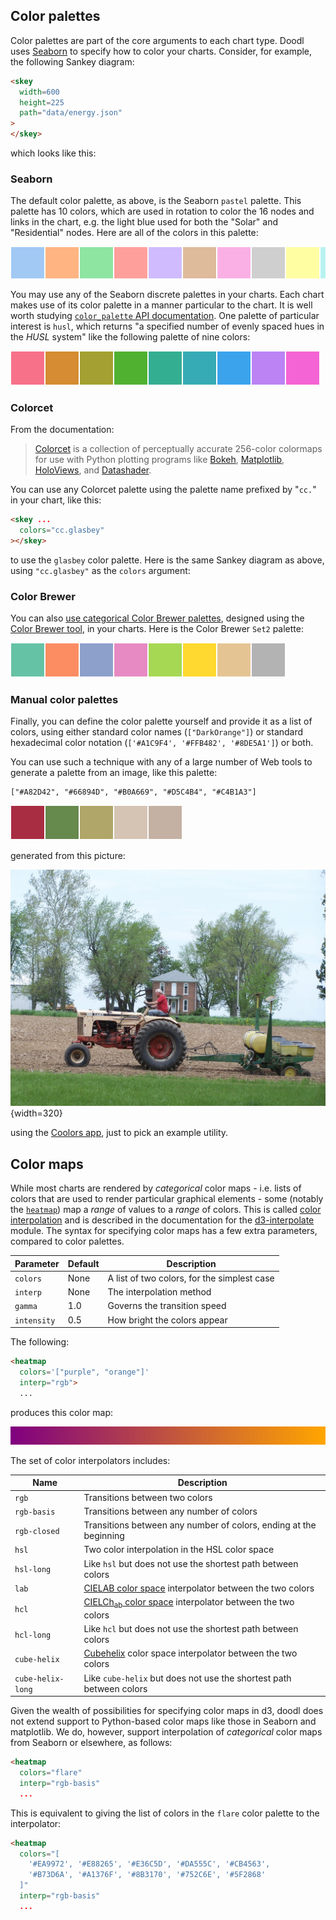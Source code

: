 ## Color palettes

Color palettes are part of the core arguments to each chart type.
Doodl uses [Seaborn](https://seaborn.pydata.org/tutorial/color_palettes.html)
to specify how to color your charts. Consider, for example, the following
Sankey diagram:

```html
<skey
  width=600
  height=225
  path="data/energy.json"
>
</skey>
```

which looks like this:

<span class="doodl-chart" id="skey_0"></span>

### Seaborn

The default color palette, as above, is the Seaborn `pastel` palette.
This palette has 10 colors, which are used in rotation to color the 16
nodes and links in the chart, e.g. the light blue used for both the
"Solar" and "Residential" nodes. Here are all of the colors in this
palette:

<svg width="550" height="55">
    <rect x="0" y="0" width="55" height="55" style="fill:#a1c9f4;stroke-width:2;stroke:rgb(255,255,255)"></rect>
    <rect x="55" y="0" width="55" height="55" style="fill:#ffb482;stroke-width:2;stroke:rgb(255,255,255)"></rect>
    <rect x="110" y="0" width="55" height="55" style="fill:#8de5a1;stroke-width:2;stroke:rgb(255,255,255)"></rect>
    <rect x="165" y="0" width="55" height="55" style="fill:#ff9f9b;stroke-width:2;stroke:rgb(255,255,255)"></rect>
    <rect x="220" y="0" width="55" height="55" style="fill:#d0bbff;stroke-width:2;stroke:rgb(255,255,255)"></rect>
    <rect x="275" y="0" width="55" height="55" style="fill:#debb9b;stroke-width:2;stroke:rgb(255,255,255)"></rect>
    <rect x="330" y="0" width="55" height="55" style="fill:#fab0e4;stroke-width:2;stroke:rgb(255,255,255)"></rect>
    <rect x="385" y="0" width="55" height="55" style="fill:#cfcfcf;stroke-width:2;stroke:rgb(255,255,255)"></rect>
    <rect x="440" y="0" width="55" height="55" style="fill:#fffea3;stroke-width:2;stroke:rgb(255,255,255)"></rect>
    <rect x="495" y="0" width="55" height="55" style="fill:#b9f2f0;stroke-width:2;stroke:rgb(255,255,255)"></rect>
</svg>

You may use any of the Seaborn discrete palettes in your charts.
Each chart makes use of its color palette in a manner particular
to the chart. It is well worth studying [`color_palette` API documentation](https://seaborn.pydata.org/generated/seaborn.color_palette.html).
One palette of particular interest is `husl`, which returns "a specified number of evenly spaced hues in the *HUSL* system"
like the following palette of nine colors:

<svg width="495" height="55">
    <rect x="0" y="0" width="55" height="55" style="fill:#f77189;stroke-width:2;stroke:rgb(255,255,255)"></rect>
    <rect x="55" y="0" width="55" height="55" style="fill:#d58c32;stroke-width:2;stroke:rgb(255,255,255)"></rect>
    <rect x="110" y="0" width="55" height="55" style="fill:#a4a031;stroke-width:2;stroke:rgb(255,255,255)"></rect>
    <rect x="165" y="0" width="55" height="55" style="fill:#50b131;stroke-width:2;stroke:rgb(255,255,255)"></rect>
    <rect x="220" y="0" width="55" height="55" style="fill:#34ae91;stroke-width:2;stroke:rgb(255,255,255)"></rect>
    <rect x="275" y="0" width="55" height="55" style="fill:#37abb5;stroke-width:2;stroke:rgb(255,255,255)"></rect>
    <rect x="330" y="0" width="55" height="55" style="fill:#3ba3ec;stroke-width:2;stroke:rgb(255,255,255)"></rect>
    <rect x="385" y="0" width="55" height="55" style="fill:#bb83f4;stroke-width:2;stroke:rgb(255,255,255)"></rect>
    <rect x="440" y="0" width="55" height="55" style="fill:#f564d4;stroke-width:2;stroke:rgb(255,255,255)"></rect>
</svg>

### Colorcet

From the documentation:

> <p><a class="reference external" href="https://github.com/holoviz/colorcet">Colorcet</a> is a collection of
> perceptually accurate 256-color colormaps for use with Python plotting programs like
> <a class="reference external" href="https://docs.bokeh.org">Bokeh</a>,
> <a class="reference external" href="https://matplotlib.org">Matplotlib</a>,
> <a class="reference external" href="https://holoviews.org">HoloViews</a>, and
> <a class="reference external" href="https://datashader.org">Datashader</a>.</p>

You can use any Colorcet palette using the palette name prefixed by
"`cc.`" in your chart, like this:

```html
<skey ...
  colors="cc.glasbey"
></skey>
```

to use the `glasbey` color palette. Here is the same Sankey diagram as
above, using `"cc.glasbey"` as the `colors` argument:

<span  class="doodl-chart" id="skey_1"></span>

### Color Brewer

You can also [use categorical Color Brewer palettes](https://seaborn.pydata.org/tutorial/color_palettes.html#using-categorical-color-brewer-palettes),
designed using the [Color Brewer tool](https://colorbrewer2.org/),
in your charts. Here is the Color Brewer `Set2` palette:

<svg width="440" height="55">
    <rect x="0" y="0" width="55" height="55" style="fill:#66c2a5;stroke-width:2;stroke:rgb(255,255,255)"></rect>
    <rect x="55" y="0" width="55" height="55" style="fill:#fc8d62;stroke-width:2;stroke:rgb(255,255,255)"></rect>
    <rect x="110" y="0" width="55" height="55" style="fill:#8da0cb;stroke-width:2;stroke:rgb(255,255,255)"></rect>
    <rect x="165" y="0" width="55" height="55" style="fill:#e78ac3;stroke-width:2;stroke:rgb(255,255,255)"></rect>
    <rect x="220" y="0" width="55" height="55" style="fill:#a6d854;stroke-width:2;stroke:rgb(255,255,255)"></rect>
    <rect x="275" y="0" width="55" height="55" style="fill:#ffd92f;stroke-width:2;stroke:rgb(255,255,255)"></rect>
    <rect x="330" y="0" width="55" height="55" style="fill:#e5c494;stroke-width:2;stroke:rgb(255,255,255)"></rect>
    <rect x="385" y="0" width="55" height="55" style="fill:#b3b3b3;stroke-width:2;stroke:rgb(255,255,255)"></rect>
</svg>

### Manual color palettes

Finally, you can define the color palette yourself and provide it as a list of colors,
using either standard color names (`["DarkOrange"]`) or standard hexadecimal
color notation (`['#A1C9F4', '#FFB482', '#8DE5A1']`) or both.

You can use such a technique with any of a large number of Web
tools to generate a palette from an image, like this palette:

    ["#A82D42", "#66894D", "#B0A669", "#D5C4B4", "#C4B1A3"]

<svg width="275" height="55">
   <rect x="0" y="0" width="55" height="55" style="fill:#A82D42;stroke-width:2;stroke:rgb(255,255,255)"></rect>
   <rect x="55" y="0" width="55" height="55" style="fill:#66894D;stroke-width:2;stroke:rgb(255,255,255)"></rect>
   <rect x="110" y="0" width="55" height="55" style="fill:#B0A669;stroke-width:2;stroke:rgb(255,255,255)"></rect>
   <rect x="165" y="0" width="55" height="55" style="fill:#D5C4B4;stroke-width:2;stroke:rgb(255,255,255)"></rect>
   <rect x="220" y="0" width="55" height="55" style="fill:#C4B1A3;stroke-width:2;stroke:rgb(255,255,255)"></rect>
</svg>

generated from this picture:

![Farming a field](images/100_6253.jpg){width=320}

using the [Coolors app](https://coolors.co/), just to pick an example utility.

## Color maps

While most charts are rendered by *categorical* color maps - i.e. lists
of colors that are used to render particular graphical elements - some
(notably the [`heatmap`](/charts/heatmap)) map a *range* of values to a *range* of colors.
This is called [color interpolation](https://d3js.org/d3-interpolate/color)
and is described in the documentation for the [d3-interpolate](https://d3js.org/d3-interpolate)
module.
The syntax for specifying color maps has a few extra parameters,
compared to color palettes.

| Parameter | Default | Description |
|-|-|-|
| `colors` | None | A list of two colors, for the simplest case |
| `interp` | None | The interpolation method |
| `gamma` | 1.0 |  Governs the transition speed |
| `intensity` | 0.5 | How bright the colors appear |

The following:

```html
<heatmap
  colors='["purple", "orange"]'
  interp="rgb">
  ...
```

produces this color map:

![RGB color map](images/rgb-bar.png)

The set of color interpolators includes:

| Name | Description |
| - | - |
| `rgb` | Transitions between two colors |
| `rgb-basis` | Transitions between any number of colors |
| `rgb-closed` | Transitions between any number of colors, ending at the beginning |
| `hsl` | Two color interpolation in the HSL color space |
| `hsl-long` | Like `hsl` but does not use the shortest path between colors |
| `lab` | [CIELAB color space](https://en.wikipedia.org/wiki/Lab_color_space#CIELAB) interpolator between the two colors |
| `hcl` | [CIELCh<sub>ab</sub> color space](https://en.wikipedia.org/wiki/CIELAB_color_space#Cylindrical_representation:_CIELCh_or_CIEHLC) interpolator between the two colors |
| `hcl-long` | Like `hcl` but does not use the shortest path between colors |
| `cube-helix` | [Cubehelix](https://jiffyclub.github.io/palettable/cubehelix/) color space interpolator between the two colors |
| `cube-helix-long` | Like `cube-helix` but does not use the shortest path between colors |


Given the wealth of possibilities for specifying color maps in
d3, doodl does not extend support to Python-based color maps
like those in Seaborn and matplotlib. We do, however, support
interpolation of *categorical* color maps from Seaborn or elsewhere,
as follows:

```html
<heatmap
  colors="flare"
  interp="rgb-basis"
  ...
```

This is equivalent to giving the list of colors in the `flare`
color palette to the interpolator:


```html
<heatmap
  colors="[
    '#EA9972', '#E88265', '#E36C5D', '#DA555C', '#CB4563',
    '#B73D6A', '#A1376F', '#8B3170', '#752C6E', '#5F2868'
  ]"
  interp="rgb-basis"
  ...
```

<script>
 setTimeout(() => {
  Promise.resolve().then(() => {
  Doodl.skey(
    '#skey_0',
    {
        "nodes": [
            { "name": "Solar", "width": 100, "index": 0 },
            { "name": "Wind", "width": 120, "index": 1 },
            { "name": "Hydro", "width": 80, "index": 2 },
            { "name": "Nuclear", "width": 90, "index": 3 },
            { "name": "Coal", "width": 200, "index": 4 },
            { "name": "Natural gas", "width": 210, "index": 5 },
            { "name": "Oil", "width": 250, "index": 6 },
            { "name": "Electricity", "width": 720, "index": 7 },
            { "name": "Heat", "width": 80, "index": 8 },
            { "name": "Fuel", "width": 250, "index": 9 },
            { "name": "Residential", "width": 210, "index": 10 },
            { "name": "Commercial", "width": 180, "index": 11 },
            { "name": "Industrial", "width": 280, "index": 12 },
            { "name": "Transportation", "width": 200, "index": 13 },
            { "name": "Energy services", "width": 710, "index": 14 },
            { "name": "Losses", "width": 160, "index": 15 }
        ],
        "links": [
            { "source": "Solar", "target": "Electricity", "value": 100 },
            { "source": "Wind", "target": "Electricity", "value": 120 },
            { "source": "Hydro", "target": "Electricity", "value": 80 },
            { "source": "Nuclear", "target": "Electricity", "value": 90 },
            { "source": "Coal", "target": "Electricity", "value": 200 },
            { "source": "Natural gas", "target": "Electricity", "value": 130 },
            { "source": "Natural gas", "target": "Heat", "value": 80 },
            { "source": "Oil", "target": "Fuel", "value": 250 },
            { "source": "Electricity", "target": "Residential", "value": 170 },
            { "source": "Electricity", "target": "Commercial", "value": 160 },
            { "source": "Electricity", "target": "Industrial", "value": 230 },
            { "source": "Heat", "target": "Residential", "value": 40 },
            { "source": "Heat", "target": "Commercial", "value": 20 },
            { "source": "Heat", "target": "Industrial", "value": 20 },
            { "source": "Fuel", "target": "Industrial", "value": 50 },
            { "source": "Fuel", "target": "Transportation", "value": 200 },
            { "source": "Residential", "target": "Energy services", "value": 180 },
            { "source": "Residential", "target": "Losses", "value": 30 },
            { "source": "Residential", "target": "Energy services", "value": 150 },
            { "source": "Commercial", "target": "Losses", "value": 30 },
            { "source": "Industrial", "target": "Energy services", "value": 230 },
            { "source": "Industrial", "target": "Losses", "value": 50 },
            { "source": "Transportation", "target": "Energy services", "value": 150 },
            { "source": "Transportation", "target": "Losses", "value": 50 }
        ]
    },
    {
      'width': 600,
      'height': 225
    },{},
    ['#A1C9F4', '#FFB482', '#8DE5A1', '#FF9F9B', '#D0BBFF', '#DEBB9B', '#FAB0E4', '#CFCFCF', '#FFFEA3', '#B9F2F0', '#A1C9F4', '#FFB482', '#8DE5A1', '#FF9F9B', '#D0BBFF', '#DEBB9B'],
    "target","right");
  Doodl.skey(
    '#skey_1',
    {
        "nodes": [
            { "name": "Solar", "width": 100, "index": 0 },
            { "name": "Wind", "width": 120, "index": 1 },
            { "name": "Hydro", "width": 80, "index": 2 },
            { "name": "Nuclear", "width": 90, "index": 3 },
            { "name": "Coal", "width": 200, "index": 4 },
            { "name": "Natural gas", "width": 210, "index": 5 },
            { "name": "Oil", "width": 250, "index": 6 },
            { "name": "Electricity", "width": 720, "index": 7 },
            { "name": "Heat", "width": 80, "index": 8 },
            { "name": "Fuel", "width": 250, "index": 9 },
            { "name": "Residential", "width": 210, "index": 10 },
            { "name": "Commercial", "width": 180, "index": 11 },
            { "name": "Industrial", "width": 280, "index": 12 },
            { "name": "Transportation", "width": 200, "index": 13 },
            { "name": "Energy services", "width": 710, "index": 14 },
            { "name": "Losses", "width": 160, "index": 15 }
        ],
        "links": [
            { "source": "Solar", "target": "Electricity", "value": 100 },
            { "source": "Wind", "target": "Electricity", "value": 120 },
            { "source": "Hydro", "target": "Electricity", "value": 80 },
            { "source": "Nuclear", "target": "Electricity", "value": 90 },
            { "source": "Coal", "target": "Electricity", "value": 200 },
            { "source": "Natural gas", "target": "Electricity", "value": 130 },
            { "source": "Natural gas", "target": "Heat", "value": 80 },
            { "source": "Oil", "target": "Fuel", "value": 250 },
            { "source": "Electricity", "target": "Residential", "value": 170 },
            { "source": "Electricity", "target": "Commercial", "value": 160 },
            { "source": "Electricity", "target": "Industrial", "value": 230 },
            { "source": "Heat", "target": "Residential", "value": 40 },
            { "source": "Heat", "target": "Commercial", "value": 20 },
            { "source": "Heat", "target": "Industrial", "value": 20 },
            { "source": "Fuel", "target": "Industrial", "value": 50 },
            { "source": "Fuel", "target": "Transportation", "value": 200 },
            { "source": "Residential", "target": "Energy services", "value": 180 },
            { "source": "Residential", "target": "Losses", "value": 30 },
            { "source": "Residential", "target": "Energy services", "value": 150 },
            { "source": "Commercial", "target": "Losses", "value": 30 },
            { "source": "Industrial", "target": "Energy services", "value": 230 },
            { "source": "Industrial", "target": "Losses", "value": 50 },
            { "source": "Transportation", "target": "Energy services", "value": 150 },
            { "source": "Transportation", "target": "Losses", "value": 50 }
        ]
    },
    {
      'width': 600,
      'height': 225
    },{},
    ['#F67088', '#F77732', '#CE8F31', '#B29B31', '#96A331', '#6BAC31', '#32B165', '#34AE8D', '#35ACA4', '#37AAB7', '#38A7D0', '#5A9EF4', '#A38CF4', '#D673F4', '#F461DD', '#F56AB4'],
    "target","right");
  });
 }, 1000)
</script>
